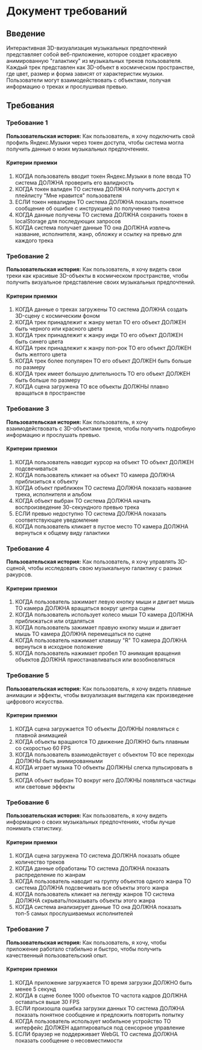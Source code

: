 # Документ требований

## Введение

Интерактивная 3D-визуализация музыкальных предпочтений представляет собой веб-приложение, которое создает красивую анимированную "галактику" из музыкальных треков пользователя. Каждый трек представлен как 3D-объект в космическом пространстве, где цвет, размер и форма зависят от характеристик музыки. Пользователи могут взаимодействовать с объектами, получая информацию о треках и прослушивая превью.

## Требования

### Требование 1

**Пользовательская история:** Как пользователь, я хочу подключить свой профиль Яндекс.Музыки через токен доступа, чтобы система могла получить данные о моих музыкальных предпочтениях.

#### Критерии приемки

1. КОГДА пользователь вводит токен Яндекс.Музыки в поле ввода ТО система ДОЛЖНА проверить его валидность
2. КОГДА токен валиден ТО система ДОЛЖНА получить доступ к плейлисту "Мне нравится" пользователя
3. ЕСЛИ токен невалиден ТО система ДОЛЖНА показать понятное сообщение об ошибке с инструкцией по получению токена
4. КОГДА данные получены ТО система ДОЛЖНА сохранить токен в localStorage для последующих запросов
5. КОГДА система получает данные ТО она ДОЛЖНА извлечь название, исполнителя, жанр, обложку и ссылку на превью для каждого трека

### Требование 2

**Пользовательская история:** Как пользователь, я хочу видеть свои треки как красивые 3D-объекты в космическом пространстве, чтобы получить визуальное представление своих музыкальных предпочтений.

#### Критерии приемки

1. КОГДА данные о треках загружены ТО система ДОЛЖНА создать 3D-сцену с космическим фоном
2. КОГДА трек принадлежит к жанру метал ТО его объект ДОЛЖЕН быть черного или красного цвета
3. КОГДА трек принадлежит к жанру инди ТО его объект ДОЛЖЕН быть синего цвета
4. КОГДА трек принадлежит к жанру поп-рок ТО его объект ДОЛЖЕН быть желтого цвета
5. КОГДА трек более популярен ТО его объект ДОЛЖЕН быть больше по размеру
6. КОГДА трек имеет большую длительность ТО его объект ДОЛЖЕН быть больше по размеру
7. КОГДА сцена загружена ТО все объекты ДОЛЖНЫ плавно вращаться в пространстве

### Требование 3

**Пользовательская история:** Как пользователь, я хочу взаимодействовать с 3D-объектами треков, чтобы получить подробную информацию и прослушать превью.

#### Критерии приемки

1. КОГДА пользователь наводит курсор на объект ТО объект ДОЛЖЕН подсвечиваться
2. КОГДА пользователь кликает на объект ТО камера ДОЛЖНА приблизиться к объекту
3. КОГДА объект приближен ТО система ДОЛЖНА показать название трека, исполнителя и альбом
4. КОГДА объект выбран ТО система ДОЛЖНА начать воспроизведение 30-секундного превью трека
5. ЕСЛИ превью недоступно ТО система ДОЛЖНА показать соответствующее уведомление
6. КОГДА пользователь кликает в пустое место ТО камера ДОЛЖНА вернуться к общему виду галактики

### Требование 4

**Пользовательская история:** Как пользователь, я хочу управлять 3D-сценой, чтобы исследовать свою музыкальную галактику с разных ракурсов.

#### Критерии приемки

1. КОГДА пользователь зажимает левую кнопку мыши и двигает мышь ТО камера ДОЛЖНА вращаться вокруг центра сцены
2. КОГДА пользователь использует колесо мыши ТО камера ДОЛЖНА приближаться или отдаляться
3. КОГДА пользователь зажимает правую кнопку мыши и двигает мышь ТО камера ДОЛЖНА перемещаться по сцене
4. КОГДА пользователь нажимает клавишу "R" ТО камера ДОЛЖНА вернуться в исходное положение
5. КОГДА пользователь нажимает пробел ТО анимация вращения объектов ДОЛЖНА приостанавливаться или возобновляться

### Требование 5

**Пользовательская история:** Как пользователь, я хочу видеть плавные анимации и эффекты, чтобы визуализация выглядела как произведение цифрового искусства.

#### Критерии приемки

1. КОГДА сцена загружается ТО объекты ДОЛЖНЫ появляться с плавной анимацией
2. КОГДА объекты вращаются ТО движение ДОЛЖНО быть плавным со скоростью 60 FPS
3. КОГДА пользователь взаимодействует с объектом ТО все переходы ДОЛЖНЫ быть анимированными
4. КОГДА играет музыка ТО объекты ДОЛЖНЫ слегка пульсировать в ритм
5. КОГДА объект выбран ТО вокруг него ДОЛЖНЫ появляться частицы или световые эффекты

### Требование 6

**Пользовательская история:** Как пользователь, я хочу видеть информацию о своих музыкальных предпочтениях, чтобы лучше понимать статистику.

#### Критерии приемки

1. КОГДА сцена загружена ТО система ДОЛЖНА показать общее количество треков
2. КОГДА данные обработаны ТО система ДОЛЖНА показать распределение по жанрам
3. КОГДА пользователь наводит на группу объектов одного жанра ТО система ДОЛЖНА подсвечивать все объекты этого жанра
4. КОГДА пользователь кликает на легенду жанров ТО система ДОЛЖНА скрывать/показывать объекты этого жанра
5. КОГДА система анализирует данные ТО она ДОЛЖНА показать топ-5 самых прослушиваемых исполнителей

### Требование 7

**Пользовательская история:** Как пользователь, я хочу, чтобы приложение работало стабильно и быстро, чтобы получить качественный пользовательский опыт.

#### Критерии приемки

1. КОГДА приложение загружается ТО время загрузки ДОЛЖНО быть менее 5 секунд
2. КОГДА в сцене более 1000 объектов ТО частота кадров ДОЛЖНА оставаться выше 30 FPS
3. ЕСЛИ произошла ошибка загрузки данных ТО система ДОЛЖНА показать понятное сообщение и предложить повторить попытку
4. КОГДА пользователь использует мобильное устройство ТО интерфейс ДОЛЖЕН адаптироваться под сенсорное управление
5. ЕСЛИ браузер не поддерживает WebGL ТО система ДОЛЖНА показать сообщение о несовместимости